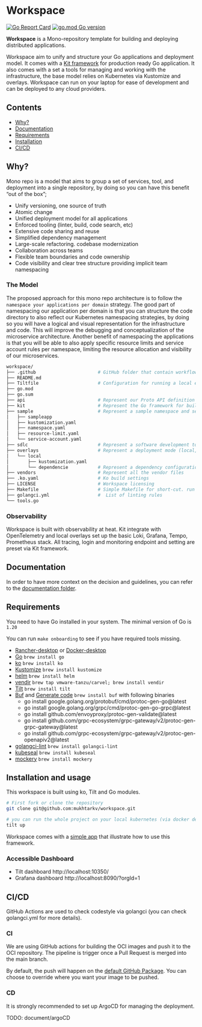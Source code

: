 # Workspace
[![Go Report Card](https://goreportcard.com/badge/github.com/mukhtarkv/workspace)](https://goreportcard.com/report/github.com/mukhtarkv/workspace)
[![go.mod Go version](https://img.shields.io/github/go-mod/go-version/mukhtarkv/workspace)](https://github.com/mukhtarkv/workspace)

**Workspace** is a Mono-repository template for building and deploying distributed applications.

Workspace aim to unify and structure your Go applications and deployment model. It comes with a [Kit framework](kit) for production ready Go application.
It also comes with a set a tools for managing and working with the infrastructure, the base model relies on Kubernetes via Kustomize and overlays. Workspace can run on your laptop for ease of development and can be deployed to any cloud providers.

## Contents
- [Why?](#why)
- [Documentation](#documentation)
- [Requirements](#requirements)
- [Installation](#installation-and-usage)
- [CI/CD](#cicd)

## Why?
Mono repo is a model that aims to group a set of services, tool, and deployment into a single repository, by doing so you can have this benefit “out of the box”;

 - Unify versioning, one source of truth
 - Atomic change
 - Unified deployment model for all applications
 - Enforced tooling (linter, build, code search, etc)
 - Extensive code sharing and reuse
 - Simplified dependency management
 - Large-scale refactoring. codebase modernization
 - Collaboration across teams
 - Flexible team boundaries and code ownership
 - Code visibility and clear tree structure providing implicit team namespacing

### The Model
The proposed approach for this mono repo architecture is to follow the `namespace your applications per domain` strategy.
The good part of namespacing our application per domain is that you can structure the code directory to also reflect our Kubernetes namespacing strategies, by doing so you will have a logical and visual representation for the infrastructure and code. This will improve the debugging and conceptualization of the microservice architecture.
Another benefit of namespacing the applications is that you will be able to also apply specific resource limits and service account rules per namespace, limiting the resource allocation and visibility of our microservices.

```bash
workspace/
├── .github                       # GitHub folder that contain workflow, codeowners and templates
├── README.md
├── Tiltfile                      # Configuration for running a local env
├── go.mod
├── go.sum
├── api                           # Represent our Proto API definition
├── kit                           # Represent the Go framework for building services
├── sample                        # Represent a sample namespace and service
│   ├── sampleapp
│   ├── kustomization.yaml
│   ├── namespace.yaml
│   ├── resource-limit.yaml
│   └── service-account.yaml 
├── sdlc                          # Represent a software development tools
├── overlays                      # Represent a deployment mode (local, staging, production)
│   └── local
│       ├── kustomization.yaml
│       └── dependencie           # Represent a dependency configuration
├── vendors                       # Represent all the vendor files
├── .ko.yaml                      # Ko build settings
├── LICENSE                       # Workspace licensing
├── Makefile                      # Simple Makefile for short-cut. run command `make help`
├── golangci.yml                  #  List of linting rules
└── tools.go
```

### Observability
Workspace is built with observability at heat. Kit integrate with OpenTelemetry and local overlays set up the basic Loki, Grafana, Tempo, Prometheus stack.
All tracing, login and monitoring endpoint and setting are preset via Kit framework.

## Documentation
In order to have more context on the decision and guidelines, you can refer to the [documentation folder](sdlc/documentation/README.md).

## Requirements
You need to have Go installed in your system.
The minimal version of Go is `1.20`

You can run `make onboarding` to see if you have required tools missing.

- [Rancher-desktop](https://docs.rancherdesktop.io/getting-started/installation/) or [Docker-desktop](https://www.docker.com/products/docker-desktop/)
- [Go](https://go.dev/dl/) `brew install go`
- [ko](https://github.com/google/ko) `brew install ko`
- [Kustomize](https://kubectl.docs.kubernetes.io/installation/kustomize/) `brew install kustomize`
- [helm](https://helm.sh/docs/intro/install/) `brew install helm`
- [vendir](https://carvel.dev/vendir/docs/v0.32.0/install/) `brew tap vmware-tanzu/carvel; brew install vendir`
- [Tilt](https://tilt.dev/) `brew install tilt`
- [Buf](https://docs.buf.build/installation) and [Generate code](https://docs.buf.build/tour/generate-go-code) `brew install buf` with following binaries
  - go install google.golang.org/protobuf/cmd/protoc-gen-go@latest
  - go install google.golang.org/grpc/cmd/protoc-gen-go-grpc@latest
  - go install github.com/envoyproxy/protoc-gen-validate@latest
  - go install github.com/grpc-ecosystem/grpc-gateway/v2/protoc-gen-grpc-gateway@latest
  - go install github.com/grpc-ecosystem/grpc-gateway/v2/protoc-gen-openapiv2@latest
- [golangci-lint](https://github.com/golangci/golangci-lint) `brew install golangci-lint`
- [kubeseal](https://github.com/bitnami-labs/sealed-secrets) `brew install kubeseal`
- [mockery](https://github.com/vektra/mockery) `brew install mockery`

## Installation and usage
This workspace is built using ko, Tilt and Go modules.

```bash
# First fork or clone the repository
git clone git@github.com:mukhtarkv/workspace.git

# you can run the whole project on your local kubernetes (via docker desktop or rancher desktop)
tilt up
```

Workspace comes with a [simple app](sample/sampleapp) that illustrate how to use this framework.

### Accessible Dashboard
 - Tilt dashboard http://localhost:10350/
 - Grafana dashboard http://localhost:8090/?orgId=1

## CI/CD
GitHub Actions are used to check codestyle via golangci (you can check golangci.yml for more details).

### CI
We are using GitHub actions for building the OCI images and push it to the OCI repository.
The pipeline is trigger once a Pull Request is merged into the main branch.

By default, the push will happen on the [default GitHub Package](https://github.com/anthonycorbacho?tab=packages). You can choose to override where you want your image to be pushed.

### CD
It is strongly recommended to set up ArgoCD for managing the deployment.

TODO: document/argoCD 
